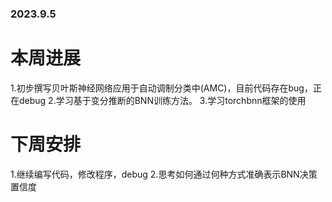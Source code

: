 ### 2023.9.5
# 本周进展
1.初步撰写贝叶斯神经网络应用于自动调制分类中(AMC)，目前代码存在bug，正在debug
2.学习基于变分推断的BNN训练方法。
3.学习torchbnn框架的使用
# 下周安排
1.继续编写代码，修改程序，debug
2.思考如何通过何种方式准确表示BNN决策置信度 
